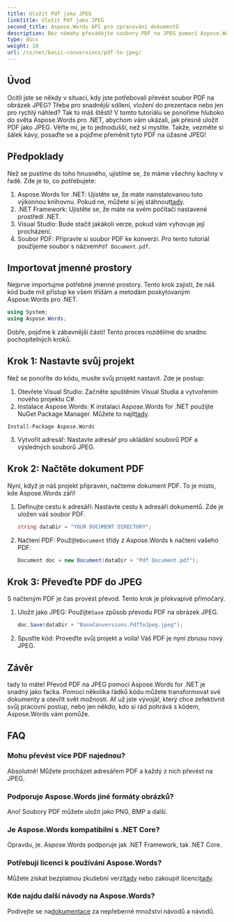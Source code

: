 ```yaml
---
title: Uložit Pdf jako JPEG
linktitle: Uložit Pdf jako JPEG
second_title: Aspose.Words API pro zpracování dokumentů
description: Bez námahy převádějte soubory PDF na JPEG pomocí Aspose.Words for .NET. Postupujte podle našeho podrobného průvodce s příklady a často kladenými dotazy. Ideální pro vývojáře a nadšence.
type: docs
weight: 10
url: /cs/net/basic-conversions/pdf-to-jpeg/
---
```

## Úvod

Ocitli jste se někdy v situaci, kdy jste potřebovali převést soubor PDF na obrázek JPEG? Třeba pro snadnější sdílení, vložení do prezentace nebo jen pro rychlý náhled? Tak to máš štěstí! V tomto tutoriálu se ponoříme hluboko do světa Aspose.Words pro .NET, abychom vám ukázali, jak přesně uložit PDF jako JPEG. Věřte mi, je to jednodušší, než si myslíte. Takže, vezměte si šálek kávy, posaďte se a pojďme přeměnit tyto PDF na úžasné JPEG!

## Předpoklady

Než se pustíme do toho hnusného, ujistíme se, že máme všechny kachny v řadě. Zde je to, co potřebujete:

1. Aspose.Words for .NET: Ujistěte se, že máte nainstalovanou tuto výkonnou knihovnu. Pokud ne, můžete si jej stáhnout[tady](https://releases.aspose.com/words/net/).
2. .NET Framework: Ujistěte se, že máte na svém počítači nastavené prostředí .NET.
3. Visual Studio: Bude stačit jakákoli verze, pokud vám vyhovuje její procházení.
4.  Soubor PDF: Připravte si soubor PDF ke konverzi. Pro tento tutoriál použijeme soubor s názvem`Pdf Document.pdf`.

## Importovat jmenné prostory

Nejprve importujme potřebné jmenné prostory. Tento krok zajistí, že náš kód bude mít přístup ke všem třídám a metodám poskytovaným Aspose.Words pro .NET.

```csharp
using System;
using Aspose.Words;
```

Dobře, pojďme k zábavnější části! Tento proces rozdělíme do snadno pochopitelných kroků.

## Krok 1: Nastavte svůj projekt

Než se ponoříte do kódu, musíte svůj projekt nastavit. Zde je postup:

1. Otevřete Visual Studio: Začněte spuštěním Visual Studia a vytvořením nového projektu C#.
2.  Instalace Aspose.Words: K instalaci Aspose.Words for .NET použijte NuGet Package Manager. Můžete to najít[tady](https://releases.aspose.com/words/net/).

```shell
Install-Package Aspose.Words
```

3. Vytvořit adresář: Nastavte adresář pro ukládání souborů PDF a výsledných souborů JPEG.

## Krok 2: Načtěte dokument PDF

Nyní, když je náš projekt připraven, načteme dokument PDF. To je místo, kde Aspose.Words září!

1. Definujte cestu k adresáři: Nastavte cestu k adresáři dokumentů. Zde je uložen váš soubor PDF.

    ```csharp
    string dataDir = "YOUR DOCUMENT DIRECTORY";
    ```

2.  Načtení PDF: Použijte`Document` třídy z Aspose.Words k načtení vašeho PDF.

    ```csharp
    Document doc = new Document(dataDir + "Pdf Document.pdf");
    ```

## Krok 3: Převeďte PDF do JPEG

S načteným PDF je čas provést převod. Tento krok je překvapivě přímočarý.

1.  Uložit jako JPEG: Použijte`Save` způsob převodu PDF na obrázek JPEG.

    ```csharp
    doc.Save(dataDir + "BaseConversions.PdfToJpeg.jpeg");
    ```

2. Spusťte kód: Proveďte svůj projekt a voila! Váš PDF je nyní zbrusu nový JPEG.

## Závěr

tady to máte! Převod PDF na JPEG pomocí Aspose.Words for .NET je snadný jako facka. Pomocí několika řádků kódu můžete transformovat své dokumenty a otevřít svět možností. Ať už jste vývojář, který chce zefektivnit svůj pracovní postup, nebo jen někdo, kdo si rád pohrává s kódem, Aspose.Words vám pomůže.

## FAQ

### Mohu převést více PDF najednou?
Absolutně! Můžete procházet adresářem PDF a každý z nich převést na JPEG.

### Podporuje Aspose.Words jiné formáty obrázků?
Ano! Soubory PDF můžete uložit jako PNG, BMP a další.

### Je Aspose.Words kompatibilní s .NET Core?
Opravdu, je. Aspose.Words podporuje jak .NET Framework, tak .NET Core.

### Potřebuji licenci k používání Aspose.Words?
 Můžete získat bezplatnou zkušební verzi[tady](https://releases.aspose.com/) nebo zakoupit licenci[tady](https://purchase.aspose.com/buy).

### Kde najdu další návody na Aspose.Words?
 Podívejte se na[dokumentace](https://reference.aspose.com/words/net/) za nepřeberné množství návodů a návodů.
